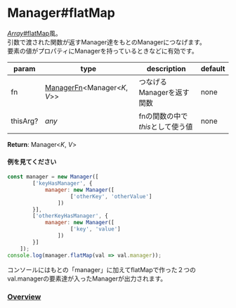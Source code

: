 # Manager#flatMap
[*Array*#flatMap](https://developer.mozilla.org/ja/docs/Web/JavaScript/Reference/Global_Objects/Array/flatMap)風。  
引数で渡された関数が返すManager達をもとのManagerにつなげます。  
要素の値がプロパティにManagerを持っているときなどに有効です。  
  
**param**|**type**|**description**|**default**  
---|---|---|---  
fn|[ManagerFn](https://github.com/Mametaro-discord/DataManager/blob/docs/Manager/types/ManagerFn.md)\<Manager\<*K*, *V*\>\>|つなげるManagerを返す関数|none  
thisArg?|*any*|fnの関数の中で*this*として使う値|none  
  
**Return**: Manager<*K*, *V*>

#### 例を見てください
```js  
const manager = new Manager([  
		['keyHasManager', {  
			manager: new Manager([
					['otherKey', 'otherValue']
				])  
		}],  
		['otherKeyHasManager', {  
			manager: new Manager([  
					['key', 'value']  
				])  
		}]  
	]);  
console.log(manager.flatMap(val => val.manager));  
```  
コンソールにはもとの「manager」に加えてflatMapで作った２つのval.managerの要素達が入ったManagerが出力されます。   
  
### [Overview](https://github.com/Mametaro-discord/DataManager/blob/docs/Manager/overview.md)
